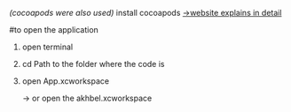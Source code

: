 _(cocoapods were also used)_
install cocoapods [->website explains in detail](https://cocoapods.org)


#to open the application 


1. open terminal
2. cd Path to the folder where the code is
3. open App.xcworkspace

   -> or open the akhbel.xcworkspace 
